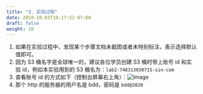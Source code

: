```yaml
---
title: "3. 实验过程"
date: 2018-10-03T10:17:52-07:00
draft: false
weight: 10
---
```

1. 如果在实验过程中，发现某个步骤文档未截图或者未特别标注，表示选择默认值即可。
2. 因为 S3 桶名字是全球唯一的，建议各位学员创建 S3 桶时带上账号 id 和实 验 id，例如本实验用到的 S3 桶名为：`lab2-748313030715-sin-com`
3. 查看账号 id 的方式如下（控制台屏幕右上角）：![Image](/images/003_EMR/3.1.png)
4. 那个 http 的服务器的用户名是 bdd，密码是 `bdd@2020`
